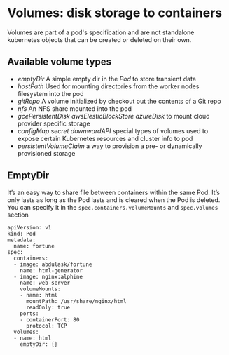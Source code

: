 # Volumes: disk storage to containers

Volumes are part of a pod's specification and are not standalone kubernetes objects that can be created or deleted on their own. 

## Available volume types
- _emptyDir_ A simple empty dir in the *Pod* to store transient data
- _hostPath_ Used for mounting directories from the worker nodes filesystem into the pod
- _gitRepo_ A volume initialized by checkout out the contents of a Git repo
- _nfs_ An NFS share mounted into the pod
- _gcePersistentDisk_ _awsElesticBlockStore_ _azureDisk_ to mount cloud provider specific storage
- _configMap_ _secret_ _downwardAPI_ special types of volumes used to expose certain Kubernetes resources and cluster info to pod
- _persistentVolumeClaim_ a way to provision a pre- or dynamically provisioned storage

## EmptyDir
It’s an easy way to share file between containers within the same Pod. It’s only lasts as long as the Pod lasts and is cleared when the Pod is deleted. You can specify it in the `spec.containers.volumeMounts`  and `spec.volumes` section

```
apiVersion: v1
kind: Pod
metadata:
  name: fortune
spec:
  containers:
  - image: abdulask/fortune
    name: html-generator
  - image: nginx:alphine
    name: web-server
    volumeMounts:
    - name: html
      mountPath: /usr/share/nginx/html
      readOnly: true
    ports:
    - containerPort: 80
      protocol: TCP
  volumes:
  - name: html
    emptyDir: {}
```
